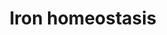 ---
annotations:
- id: PW:0000590
  parent: regulatory pathway
  type: Pathway Ontology
  value: iron homeostasis pathway
authors:
- MartijnVanIersel
- Khanspers
- MaintBot
- Samuel Sklar
- Egonw
- Ddigles
- Mkutmon
- Eweitz
description: Iron is nessisary for all mammalian cells but is also toxic in excess.
  This pathway shows the regulation of iron between a cell and the blood stream.
last-edited: 2021-05-23
organisms:
- Mus musculus
redirect_from:
- /index.php/Pathway:WP1596
- /instance/WP1596
- /instance/WP1596_r117909
revision: r117909
schema-jsonld:
- '@context': https://schema.org/
  '@id': https://wikipathways.github.io/pathways/WP1596.html
  '@type': Dataset
  creator:
    '@type': Organization
    name: WikiPathways
  description: Iron is nessisary for all mammalian cells but is also toxic in excess.
    This pathway shows the regulation of iron between a cell and the blood stream.
  keywords:
  - Ferroportin
  - Fth1
  - Ftl1
  - Hfe
  - IL-1
  - IL-6
  - IL6R
  - Ireb2
  - Iron
  - Tnf
  - Transferrin
  - Trfr2
  - hemojuvelin
  - hepcidin
  - hepcidin-2
  license: CC0
  name: Iron homeostasis
seo: CreativeWork
title: Iron homeostasis
wpid: WP1596
---